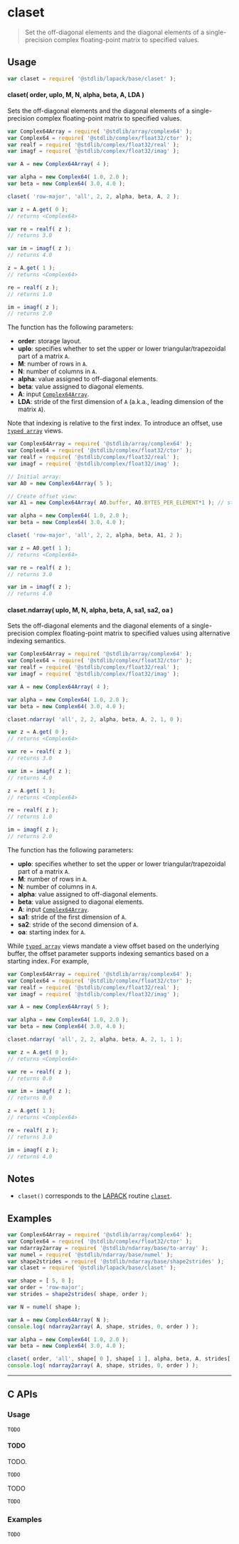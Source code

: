 <!--

@license Apache-2.0

Copyright (c) 2025 The Stdlib Authors.

Licensed under the Apache License, Version 2.0 (the "License");
you may not use this file except in compliance with the License.
You may obtain a copy of the License at

   http://www.apache.org/licenses/LICENSE-2.0

Unless required by applicable law or agreed to in writing, software
distributed under the License is distributed on an "AS IS" BASIS,
WITHOUT WARRANTIES OR CONDITIONS OF ANY KIND, either express or implied.
See the License for the specific language governing permissions and
limitations under the License.

-->

# claset

> Set the off-diagonal elements and the diagonal elements of a single-precision complex floating-point matrix to specified values.

<section class="usage">

## Usage

```javascript
var claset = require( '@stdlib/lapack/base/claset' );
```

#### claset( order, uplo, M, N, alpha, beta, A, LDA )

Sets the off-diagonal elements and the diagonal elements of a single-precision complex floating-point matrix to specified values.

```javascript
var Complex64Array = require( '@stdlib/array/complex64' );
var Complex64 = require( '@stdlib/complex/float32/ctor' );
var realf = require( '@stdlib/complex/float32/real' );
var imagf = require( '@stdlib/complex/float32/imag' );

var A = new Complex64Array( 4 );

var alpha = new Complex64( 1.0, 2.0 );
var beta = new Complex64( 3.0, 4.0 );

claset( 'row-major', 'all', 2, 2, alpha, beta, A, 2 );

var z = A.get( 0 );
// returns <Complex64>

var re = realf( z );
// returns 3.0

var im = imagf( z );
// returns 4.0

z = A.get( 1 );
// returns <Complex64>

re = realf( z );
// returns 1.0

im = imagf( z );
// returns 2.0
```

The function has the following parameters:

-   **order**: storage layout.
-   **uplo**: specifies whether to set the upper or lower triangular/trapezoidal part of a matrix `A`.
-   **M**: number of rows in `A`.
-   **N**: number of columns in `A`.
-   **alpha**: value assigned to off-diagonal elements.
-   **beta**: value assigned to diagonal elements.
-   **A**: input [`Complex64Array`][@stdlib/array/complex64].
-   **LDA**: stride of the first dimension of `A` (a.k.a., leading dimension of the matrix `A`).

Note that indexing is relative to the first index. To introduce an offset, use [`typed array`][mdn-typed-array] views.

<!-- eslint-disable stdlib/capitalized-comments -->

```javascript
var Complex64Array = require( '@stdlib/array/complex64' );
var Complex64 = require( '@stdlib/complex/float32/ctor' );
var realf = require( '@stdlib/complex/float32/real' );
var imagf = require( '@stdlib/complex/float32/imag' );

// Initial array:
var A0 = new Complex64Array( 5 );

// Create offset view:
var A1 = new Complex64Array( A0.buffer, A0.BYTES_PER_ELEMENT*1 ); // start at 2nd element

var alpha = new Complex64( 1.0, 2.0 );
var beta = new Complex64( 3.0, 4.0 );

claset( 'row-major', 'all', 2, 2, alpha, beta, A1, 2 );

var z = A0.get( 1 );
// returns <Complex64>

var re = realf( z );
// returns 3.0

var im = imagf( z );
// returns 4.0
```

#### claset.ndarray( uplo, M, N, alpha, beta, A, sa1, sa2, oa )

Sets the off-diagonal elements and the diagonal elements of a single-precision complex floating-point matrix to specified values using alternative indexing semantics.

```javascript
var Complex64Array = require( '@stdlib/array/complex64' );
var Complex64 = require( '@stdlib/complex/float32/ctor' );
var realf = require( '@stdlib/complex/float32/real' );
var imagf = require( '@stdlib/complex/float32/imag' );

var A = new Complex64Array( 4 );

var alpha = new Complex64( 1.0, 2.0 );
var beta = new Complex64( 3.0, 4.0 );

claset.ndarray( 'all', 2, 2, alpha, beta, A, 2, 1, 0 );

var z = A.get( 0 );
// returns <Complex64>

var re = realf( z );
// returns 3.0

var im = imagf( z );
// returns 4.0

z = A.get( 1 );
// returns <Complex64>

re = realf( z );
// returns 1.0

im = imagf( z );
// returns 2.0
```

The function has the following parameters:

-   **uplo**: specifies whether to set the upper or lower triangular/trapezoidal part of a matrix `A`.
-   **M**: number of rows in `A`.
-   **N**: number of columns in `A`.
-   **alpha**: value assigned to off-diagonal elements.
-   **beta**: value assigned to diagonal elements.
-   **A**: input [`Complex64Array`][@stdlib/array/complex64].
-   **sa1**: stride of the first dimension of `A`.
-   **sa2**: stride of the second dimension of `A`.
-   **oa**: starting index for `A`.

While [`typed array`][mdn-typed-array] views mandate a view offset based on the underlying buffer, the offset parameter supports indexing semantics based on a starting index. For example,

```javascript
var Complex64Array = require( '@stdlib/array/complex64' );
var Complex64 = require( '@stdlib/complex/float32/ctor' );
var realf = require( '@stdlib/complex/float32/real' );
var imagf = require( '@stdlib/complex/float32/imag' );

var A = new Complex64Array( 5 );

var alpha = new Complex64( 1.0, 2.0 );
var beta = new Complex64( 3.0, 4.0 );

claset.ndarray( 'all', 2, 2, alpha, beta, A, 2, 1, 1 );

var z = A.get( 0 );
// returns <Complex64>

var re = realf( z );
// returns 0.0

var im = imagf( z );
// returns 0.0

z = A.get( 1 );
// returns <Complex64>

re = realf( z );
// returns 3.0

im = imagf( z );
// returns 4.0
```

</section>

<!-- /.usage -->

<section class="notes">

## Notes

-   `claset()` corresponds to the [LAPACK][lapack] routine [`claset`][lapack-claset].

</section>

<!-- /.notes -->

<section class="examples">

## Examples

<!-- eslint no-undef: "error" -->

```javascript
var Complex64Array = require( '@stdlib/array/complex64' );
var Complex64 = require( '@stdlib/complex/float32/ctor' );
var ndarray2array = require( '@stdlib/ndarray/base/to-array' );
var numel = require( '@stdlib/ndarray/base/numel' );
var shape2strides = require( '@stdlib/ndarray/base/shape2strides' );
var claset = require( '@stdlib/lapack/base/claset' );

var shape = [ 5, 8 ];
var order = 'row-major';
var strides = shape2strides( shape, order );

var N = numel( shape );

var A = new Complex64Array( N );
console.log( ndarray2array( A, shape, strides, 0, order ) );

var alpha = new Complex64( 1.0, 2.0 );
var beta = new Complex64( 3.0, 4.0 );

claset( order, 'all', shape[ 0 ], shape[ 1 ], alpha, beta, A, strides[ 0 ] );
console.log( ndarray2array( A, shape, strides, 0, order ) );
```

</section>

<!-- /.examples -->

<!-- C interface documentation. -->

* * *

<section class="c">

## C APIs

<!-- Section to include introductory text. Make sure to keep an empty line after the intro `section` element and another before the `/section` close. -->

<section class="intro">

</section>

<!-- /.intro -->

<!-- C usage documentation. -->

<section class="usage">

### Usage

```c
TODO
```

#### TODO

TODO.

```c
TODO
```

TODO

```c
TODO
```

</section>

<!-- /.usage -->

<!-- C API usage notes. Make sure to keep an empty line after the `section` element and another before the `/section` close. -->

<section class="notes">

</section>

<!-- /.notes -->

<!-- C API usage examples. -->

<section class="examples">

### Examples

```c
TODO
```

</section>

<!-- /.examples -->

</section>

<!-- /.c -->

<!-- Section for related `stdlib` packages. Do not manually edit this section, as it is automatically populated. -->

<section class="related">

</section>

<!-- /.related -->

<!-- Section for all links. Make sure to keep an empty line after the `section` element and another before the `/section` close. -->

<section class="links">

[lapack]: https://www.netlib.org/lapack/explore-html/

[lapack-claset]: https://www.netlib.org/lapack/explore-html/d0/de5/group__laset_ga7149b3d5cf0e2b410d4664110a43139f.html#ga7149b3d5cf0e2b410d4664110a43139f

[@stdlib/array/complex64]: https://github.com/stdlib-js/array-complex64

[mdn-typed-array]: https://developer.mozilla.org/en-US/docs/Web/JavaScript/Reference/Global_Objects/TypedArray

</section>

<!-- /.links -->
